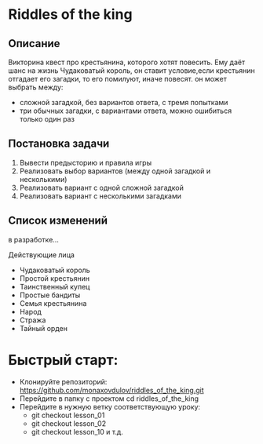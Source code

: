 # Riddles of the king

## Описание
Викторина квест про крестьянина, которого хотят повесить.
Ему даёт шанс на жизнь Чудаковатый король, он ставит условие,если крестьянин отгадает его загадки, то его помилуют, иначе повесят. 
он может выбрать между:
- сложной загадкой, без вариантов ответа, с тремя попытками
- три обычных загадки, с вариантами ответа, можно ошибиться только один раз



## Постановка задачи
1. Вывести предысторию и правила игры
2. Реализовать выбор вариантов (между одной загадкой и несколькими)
3. Реализовать вариант с одной сложной загадкой 
4. Реализовать вариант с несколькими загадками


## Список изменений 
в разработке...


Действующие лица
- Чудаковатый король 
- Простой крестьянин
- Таинственный купец
- Простые бандиты
- Семья крестьянина
- Народ
- Стража
- Тайный орден


# Быстрый старт:
- Клонируйте репозиторий: https://github.com/monaxovdulov/riddles_of_the_king.git
- Перейдите в папку с проектом cd riddles_of_the_king
- Перейдите в нужную ветку соответствующую уроку:
  - git checkout lesson_01
  - git checkout lesson_02
  - git checkout lesson_10 и т.д.
